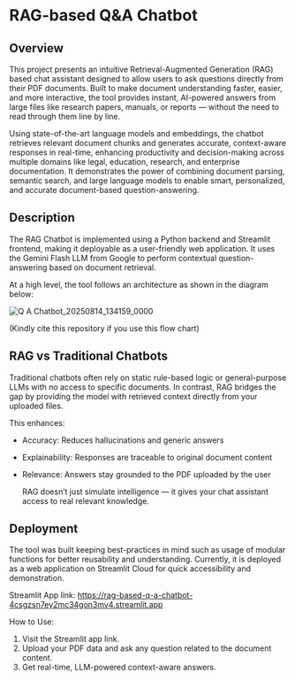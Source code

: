 # RAG-based Q&A Chatbot
## Overview
This project presents an intuitive Retrieval-Augmented Generation (RAG) based chat assistant designed to allow users to ask questions directly from their PDF documents. Built to make document understanding faster, easier, and more interactive, the tool provides instant, AI-powered answers from large files like research papers, manuals, or reports — without the need to read through them line by line.

Using state-of-the-art language models and embeddings, the chatbot retrieves relevant document chunks and generates accurate, context-aware responses in real-time, enhancing productivity and decision-making across multiple domains like legal, education, research, and enterprise documentation. It demonstrates the power of combining document parsing, semantic search, and large language models to enable smart, personalized, and accurate document-based question-answering.

## Description
The RAG Chatbot is implemented using a Python backend and Streamlit frontend, making it deployable as a user-friendly web application. It uses the Gemini Flash LLM from Google to perform contextual question-answering based on document retrieval.

At a high level, the tool follows an architecture as shown in the diagram below:

![Q A Chatbot_20250814_134159_0000](https://github.com/user-attachments/assets/1dac383d-e4bb-4a2f-b954-ba8fe591c10e)

(Kindly cite this repository if you use this flow chart)

## RAG vs Traditional Chatbots
Traditional chatbots often rely on static rule-based logic or general-purpose LLMs with no access to specific documents. In contrast, RAG bridges the gap by providing the model with retrieved context directly from your uploaded files.

This enhances:

- Accuracy: Reduces hallucinations and generic answers
- Explainability: Responses are traceable to original document content
- Relevance: Answers stay grounded to the PDF uploaded by the user

  RAG doesn’t just simulate intelligence — it gives your chat assistant access to real relevant knowledge.

## Deployment
The tool was built keeping best-practices in mind such as usage of modular functions for better reusability and understanding. Currently, it is deployed as a web application on Streamlit Cloud for quick accessibility and demonstration.

Streamlit App link: https://rag-based-q-a-chatbot-4csgzsn7ey2mc34gon3mv4.streamlit.app

How to Use:

1. Visit the Streamlit app link.
2. Upload your PDF data and ask any question related to the document content.
3. Get real-time, LLM-powered context-aware answers.
